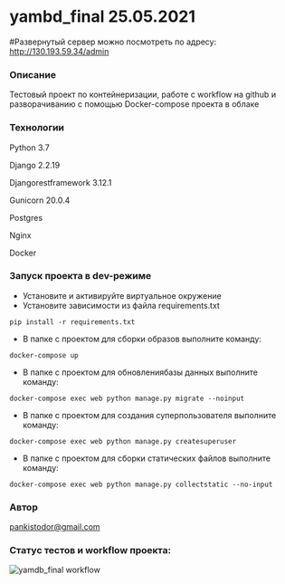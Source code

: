 # yambd_final 25.05.2021

#Развернутый сервер можно посмотреть по адресу: http://130.193.59.34/admin

### Описание
Тестовый проект по контейнеризации, работе с workflow на github и разворачиванию c помощью Docker-compose проекта в облаке
### Технологии
Python 3.7

Django 2.2.19

Djangorestframework 3.12.1

Gunicorn 20.0.4

Postgres

Nginx

Docker
### Запуск проекта в dev-режиме
- Установите и активируйте виртуальное окружение
- Установите зависимости из файла requirements.txt
```
pip install -r requirements.txt
``` 
- В папке с проектом для сборки образов выполните команду:
```
docker-compose up
```
- В папке с проектом для обновлениябазы данных выполните команду:
```
docker-compose exec web python manage.py migrate --noinput
```
- В папке с проектом для создания суперпользователя выполните команду:
```
docker-compose exec web python manage.py createsuperuser
```
- В папке с проектом для сборки статических файлов выполните команду:
```
docker-compose exec web python manage.py collectstatic --no-input 
```
### Автор
 pankistodor@gmail.com
 
### Статус тестов и workflow проекта:
![yamdb_final workflow](https://github.com/Pankistodor/yamdb_final/actions/workflows/yamdb_workflow.yml/badge.svg)
